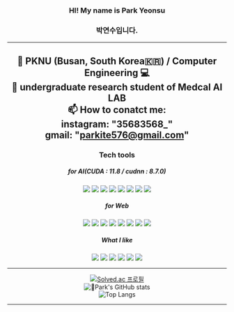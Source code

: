 <div align=center>
<h3> HI! My name is Park Yeonsu </h3>
<h3> 박연수입니다.</h3>
    
---- 

🏫 PKNU (Busan, South Korea🇰🇷) / Computer Engineering 💻   
🔭 undergraduate research student of Medcal AI LAB   
📫 How to conatct me:    
    instagram: "35683568_"    
    gmail: "parkite576@gmail.com"      
----

<h3> Tech tools</h3>
<h5>for AI(CUDA : 11.8 / cudnn : 8.7.0)</h5>
<p>
    <img src="https://img.shields.io/badge/nvidia-76B900?style=flat&logo=nvidia&logoColor=white" />
    <img src="https://img.shields.io/badge/Python-3776AB?style=flat&logo=Python&logoColor=white" />
    <img src="https://img.shields.io/badge/pytorch-EE4C2C?style=flat&logo=pytorch&logoColor=white" />
    <img src="https://img.shields.io/badge/tensorflow-FF6F00?style=flat&logo=tensorflow&logoColor=white" />
    <img src="https://img.shields.io/badge/scikitlearn-F7931E?style=flat&logo=scikitlearn&logoColor=white" />
    <img src="https://img.shields.io/badge/pandas-150458?style=flat&logo=pandas&logoColor=white" />
    <img src="https://img.shields.io/badge/googlecolab-F9AB00?style=flat&logo=googlecolab&logoColor=white" />
    <img src="https://img.shields.io/badge/jupyter-F37626?style=flat&logo=jupyter&logoColor=white" />
</p> 

<h5>for Web</h5>
<p>
    <img src="https://img.shields.io/badge/django-092E20?style=flat&logo=django&logoColor=white" />
    <img src="https://img.shields.io/badge/fastapi-009688?style=flat&logo=fastapi&logoColor=white" />
    <img src="https://img.shields.io/badge/sqlite-003B57?style=flat&logo=sqlite&logoColor=white" />
    <img src="https://img.shields.io/badge/react-61DAFB?style=flat&logo=react&logoColor=white" />
    <img src="https://img.shields.io/badge/html5-E34F26?style=flat&logo=html5&logoColor=white"> 
    <img src="https://img.shields.io/badge/css-1572B6?style=flat&logo=css3&logoColor=white"> 
    <img src="https://img.shields.io/badge/javascript-F7DF1E?style=flat&logo=javascript&logoColor=black">
    <img src="https://img.shields.io/badge/amazonec2-FF9900?style=flat&logo=amazonec2&logoColor=white" />

</p>
<h5>What I like</h5>
<p>   
    <img src="https://img.shields.io/badge/nintendoswitch-E60012?style=flat&logo=nintendoswitch&logoColor=white" />
    <img src="https://img.shields.io/badge/ufc-D20A0A?style=flat&logo=ufc&logoColor=white" />
    <img src="https://img.shields.io/badge/apple-000000?style=flat&logo=apple&logoColor=white" />
    <img src="https://img.shields.io/badge/linux-FCC624?style=flat&logo=linux&logoColor=white" />
    <img src="https://img.shields.io/badge/pokemon-FFCB05?style=flat&logo=pokemon&logoColor=white" />
    <img src="https://img.shields.io/badge/logitech-00B8FC?style=flat&logo=logitech&logoColor=white" />
</p>

----

[![Solved.ac 프로필](http://mazassumnida.wtf/api/v2/generate_badge?boj=parkite576)](https://solved.ac/parkite576)    
![Park's GitHub stats](https://github-readme-stats.vercel.app/api?username=kitewatermelon&theme=dark&show_icons=true)   
![Top Langs](https://github-readme-stats.vercel.app/api/top-langs/?username=kitewatermelon&theme=dark&layout=compact)
  
----

</div>
